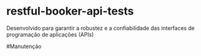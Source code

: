 # restful-booker-api-tests
Desenvolvido para garantir a robustez e a confiabilidade das interfaces de programação de aplicações (APIs) 

#Manutenção
